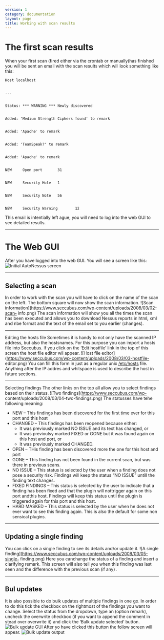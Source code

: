 ```yaml
---
version: 1
category: documentation
layout: page
title: Working with scan results
---
```

# The first scan results

When your first scan (fired either via the crontab or manually)has finished
you will be sent an email with the scan results which will look something like
this:

    
    
    Host localhost
    
    
    ---
    
    
    Status: *** WARNING *** Newly discovered
    
    
    Added: 'Medium Strength Ciphers found' to remark
    
    
    Added: 'Apache' to remark
    
    
    Added: 'TeamSpeak?' to remark
    
    
    Added: 'Apache' to remark
    
    
    NEW     Open port       31
    
    
    NEW     Security Hole   1
    
    
    NEW     Security Note   56
    
    
    NEW     Security Warning        12

This email is intentially left ague, you will need to log into the web GUI to
see detailed results.

* * *

# The Web GUI

After you have logged into the web GUI. You will see a screen like this:
![Initial AutoNessus
screen](https://www.seccubus.com/uploads/2008/03/01-select-a-scan.png)

* * *

## Selecting a scan

In order to work with the scan you will have to click on the name of the scan
on the left. The bottom square will now show the scan information. ![Scan
information](https://www.seccubus.com/wp-content/uploads/2008/03/02-scan-
info.png) The scan information will show you all the times the scan has been
executed and allows you to download Nessus reports in html, xml and nbe format
and the text of the email set to you earlier (changes).

* * *

Editing the hosts file Sometimes it is handy to not only have the scanned IP
address, but also the hostsnames. For this purpose you can import a hosts file
into Seccubus. If you click on the ‘Edit hostfile’ link in the top of this
screen the host file editor wil appear. ![Host file
editor](https://www.seccubus.com/wp-content/uploads/2008/03/03-hostfile-
editor.png) You can fill this form in just as a regular unix
[/etc/hosts](http://linux.die.net/man/5/hosts) file. Anything after the IP
addres and whitspace is used to describe the host in future sections.

* * *

Selecting findings The other links on the top all allow you to select findings
based on their status. ![Two findings](https://www.seccubus.com/wp-
content/uploads/2008/03/04-two-findings.png) The statusses have tehe following
meaning:

  * NEW – This findings has been discovered for the first time ever for this port and this host
  * CHANGED – This findings has been reopened because either: 
    * It was previously marked NO ISSUE and its text has changed, or
    * It was previoulsy marked FIXED or GONE but it was found again on this host and port, or
    * It was previously marked CHANGED.
  * OPEN – THis finding has been discovered more the one for this host and port
  * GONE – This finding has not been found in the current scan, but was there in previous scans.
  * NO ISSUE – This status is selected by the user when a finding does not pose a security risk. Findings will keep the status “NO ISSUE” untill the finding text changes.
  * FIXED FINDINGS – This status is selected by the user to indicate that a finding has been fixed and that the plugin will nottrigger again on this port andthis host. Findings will keep this status until the plugin is triggered again for this port and this host.
  * HARD MASKED – This status is selected by the user when he does not ever want to see this finding again. This is also the default for some non sensical plugins.

* * *

## Updating a single finding

You can click on a single finding to see its details and/or update it. ![A
single finding](https://www.seccubus.com/wp-content/uploads/2008/03/05-single-
finding.png) Here you canchange the status of a finding and insert a
clarifying remark. This screen will also tell you when this finding was last
seen and the difference with the previous scan (if any) .

* * *

## Bul updates

It is also possible to do bulk updates of multiple findings in one go. In
order to do this tick the checkbox on the rightmost of the findings you want
to change. Select the status from the dropdown, type an (option remark),
uncheck the overwrite checkbox (if you want to append the comment in stead
over overwrite it) and click the ‘Bulk update selected’ button. ![Bulk update
GUI](https://www.seccubus.com/wp-content/uploads/2008/03/06-bulk-update-1.png)
After yo have clicked this button the follow screen will appear. ![Bulk update
output](https://www.seccubus.com/uploads/2008/03/06-bulk-update-2.png)


